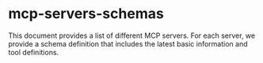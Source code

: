 # mcp-servers-schemas
This document provides a list of different MCP servers. For each server, we provide a schema definition that includes the latest basic information and tool definitions.

